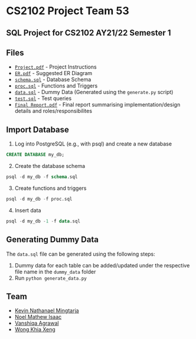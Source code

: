 # CS2102 Project Team 53

## SQL Project for CS2102 AY21/22 Semester 1

## Files
- [`Project.pdf`](https://github.com/cs2102-project-team53/cs2102-project-team53/blob/main/Project.pdf) - Project Instructions
- [`ER.pdf`](https://github.com/cs2102-project-team53/cs2102-project-team53/blob/main/ER.pdf) - Suggested ER Diagram
- [`schema.sql`](https://github.com/cs2102-project-team53/cs2102-project-team53/blob/main/schema.sql) -  Database Schema
- [`proc.sql`](https://github.com/cs2102-project-team53/cs2102-project-team53/blob/main/proc.sql) - Functions and Triggers
- [`data.sql`](https://github.com/cs2102-project-team53/cs2102-project-team53/blob/main/data.sql) - Dummy Data (Generated using the `generate.py` script) 
- [`test.sql`](https://github.com/cs2102-project-team53/cs2102-project-team53/blob/main/test.sql) - Test queries
- [`Final Report.pdf`](https://github.com/cs2102-project-team53/cs2102-project-team53/blob/main/Final%20Report.pdf) - Final report summarising implementation/design details and roles/responsibilites



## Import Database
1. Log into PostgreSQL (e.g., with psql) and create a new database  
```sql
CREATE DATABASE my_db;
```

2. Create the database schema  
```sql
psql -d my_db -f schema.sql
```

3. Create functions and triggers  
```sql
psql -d my_db -f proc.sql
```

4. Insert data   
```sql
psql -d my_db -1 -f data.sql
```

## Generating Dummy Data
The `data.sql` file can be generated using the following steps:

1. Dummy data for each table can be added/updated under the respective file name in the `dummy_data` folder
2. Run `python generate_data.py`

## Team
- [Kevin Nathanael Mingtarja](https://www.linkedin.com/in/kevinmingtarja/)
- [Noel Mathew Isaac](https://www.linkedin.com/in/noelmathewisaac/)
- [Vanshiqa Agrawal](https://www.linkedin.com/in/vanshiqa-agrawal-71b228180/)
- [Wong Khia Xeng](https://www.linkedin.com/in/wong-khia-xeng-aba63a204/)
